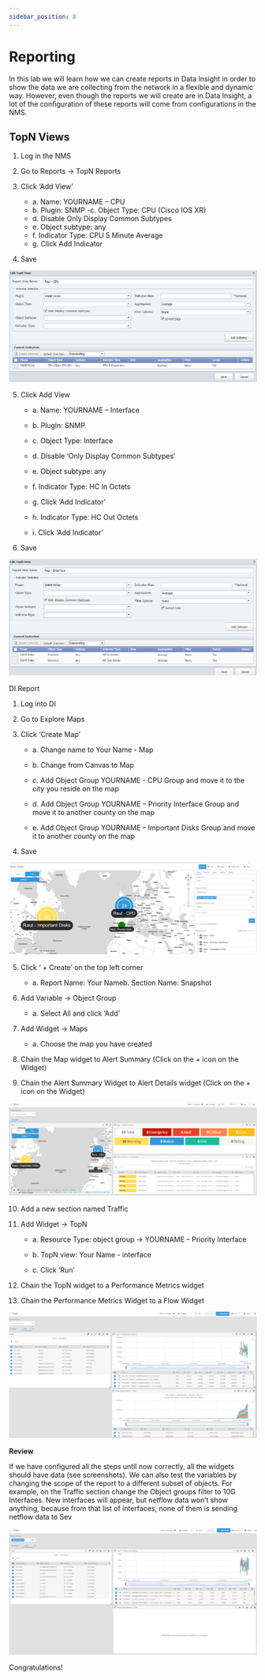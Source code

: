 ```yaml
---
sidebar_position: 8
---
```


# Reporting

In this lab we will learn how we can create reports in Data Insight in order to show the data we are collecting from the network in a flexible and dynamic way. However, even though the reports we will create are in Data Insight, a lot of the configuration of these reports will come from configurations in the NMS.

## TopN Views

1. Log in the NMS

2. Go to Reports -> TopN Reports

3. Click ‘Add View’
    - a. Name: YOURNAME – CPU
    - b. Plugin: SNMP
     -c. Object Type: CPU (Cisco IOS XR) 
    - d. Disable Only Display Common Subtypes
    - e. Object subtype: any
    - f. Indicator Type: CPU 5 Minute Average
    - g. Click Add Indicator

4. Save

![IBM SevOne Automated Network Observability](img/lab7/lab7-1.png)

5. Click Add View

    - a. Name: YOURNAME – Interface

    - b. Plugin: SNMP

    - c. Object Type: Interface

    - d. Disable ‘Only Display Common Subtypes’

    - e. Object subtype: any

    - f. Indicator Type: HC In Octets
    
    - g. Click ‘Add Indicator’

    - h. Indicator Type: HC Out Octets

    - i. Click ‘Add Indicator’

6. Save

![IBM SevOne Automated Network Observability](img/lab7/lab7-2.png)

DI Report

1. Log into DI

2. Go to Explore Maps

3. Click ‘Create Map’

    - a. Change name to Your Name - Map

    - b. Change from Canvas to Map

    - c. Add Object Group YOURNAME - CPU Group and move it to the city you reside on the map

    - d. Add Object Group YOURNAME – Priority Interface Group and move it to another county on the map

    - e. Add Object Group YOURNAME – Important Disks Group and move it to   another county on the map

4. Save

![IBM SevOne Automated Network Observability](img/lab7/lab7-3.png)

5. Click ‘ + Create’ on the top left corner

    - a. Report Name: Your Nameb. Section Name: Snapshot

6. Add Variable -> Object Group

    - a. Select All and click ‘Add’

7. Add Widget -> Maps

    - a. Choose the map you have created

8. Chain the Map widget to Alert Summary (Click on the + icon on the Widget)

9. Chain the Alert Summary Widget to Alert Details widget (Click on the + icon on the Widget)

![IBM SevOne Automated Network Observability](img/lab7/lab7-4.png)

10. Add a new section named Traffic

11. Add Widget -> TopN

    - a. Resource Type: object group -> YOURNAME – Priority Interface

    - b. TopN view: Your Name - interface

    - c. Click ‘Run’

12. Chain the TopN widget to a Performance Metrics widget

13. Chain the Performance Metrics Widget to a Flow Widget

![IBM SevOne Automated Network Observability](img/lab7/lab7-5.png)

**Review**

If we have configured all the steps until now correctly, all the widgets should have data (see screenshots). We can also test the variables by changing the scope of the report to a different subset of objects. For example, on the Traffic section change the Object groups filter to 10G Interfaces. New interfaces will appear, but netflow data won’t show anything, because from that list of interfaces, none of them is sending netflow data to Sev

![IBM SevOne Automated Network Observability](img/lab7/lab7-6.png)

Congratulations! 


